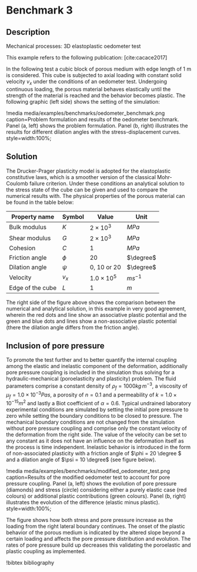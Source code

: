 # Benchmark 3

## Description
Mechanical processes: 3D elastoplastic oedometer test

This example refers to the following publication: [cite:cacace2017]

In the following test a cubic block of porous medium with edge length of 1 m is considered. This cube is subjected to axial loading with constant solid velocity $v_x$ under the conditions of an oedometer test. Undergoing continuous loading, the porous material behaves elastically until the strength of the material is reached and the behavior becomes plastic. The following graphic (left side) shows the setting of the simulation:

!media media/examples/benchmarks/oedometer_benchmark.png
       caption=Problem formulation and results of the oedometer benchmark. Panel (a, left) shows the problem formulation. Panel (b, right) illustrates the results for different dilation angles with the stress-displacement curves.
       style=width:100%;

## Solution

The Drucker-Prager plasticity model is adopted for the elastoplastic constitutive laws, which is a smoother version of the classical Mohr-Coulomb failure criterion. Under these conditions an analytical solution to the stress state of the cube can be given and used to compare the numerical results with. The physical properties of the porous material can be found in the table below:

|Property name    | Symbol | Value                | Unit       |
|-----------------|--------|----------------------|------------|
|Bulk modulus     | $K$    | $2 \times 10^{3}$    | $MPa$      |
|Shear modulus    | $G$    | $2 \times 10^{3}$    | $MPa$      |
|Cohesion         | $C$    | $1$                  | $MPa$      |
|Friction angle   | $\phi$ | $20$                 | $\degree$  |
|Dilation angle   | $\psi$ | $0$, $10$ or $20$    | $\degree$  |
|Velocity         | $v_x$  | $1.0 \times 10^{5}$  | $m s^{-1}$ |
|Edge of the cube | $L$    | $1$                  | $m$        |


The right side of the figure above shows the comparison between the numerical and analytical solution, in this example in very good agreement, wherein the red dots and line show an associative plastic potential and the green and blue dots and lines show a non-associative plastic potential (there the dilation angle differs from the friction angle).

## Inclusion of pore pressure


To promote the test further and to better quantify the internal coupling among the elastic and inelastic component of the deformation, additionally pore pressure coupling is included in the simulation thus solving for a hydraulic-mechanical (poroelasticity and plasticity) problem. The fluid parameters comprise a constant density of $\rho_f = 1000 kg\,m^{-3}$, a viscosity of $\mu_f = 1.0 \times 10^{-3} Pa s$, a porosity of $n = 0.1$ and a permeability of $k = 1.0 \times 10^{-15} m^2$ and lastly a Biot coefficient of $\alpha = 0.6$. Typical undrained laboratory experimental conditions are simulated by setting the initial pore pressure to zero while setting the boundary conditions to be closed to pressure. The mechanical boundary conditions are not changed from the simulation without pore pressure coupling and comprise only the constant velocity of the deformation from the right side. The value of the velocity can be set to any constant as it does not have an influence on the deformation itself as the process is time independent. Inelastic behavior is introduced in the form of non-associated plasticity with a friction angle of $\phi = 20 \degree $ and a dilation angle of $\psi = 10 \degree$ (see figure below).

!media media/examples/benchmarks/modified_oedometer_test.png
       caption=Results of the modified oedometer test to account for pore pressure coupling. Panel (a, left) shows the evolution of pore pressure (diamonds) and stress (circle) considering either a purely elastic case (red colours) or additional plastic contributions (green colours). Panel (b, right) illustrates the evolution of the difference (elastic minus plastic).
       style=width:100%;

The figure shows how both stress and pore pressure increase as the loading from the right lateral boundary continues. The onset of the plastic behavior of the porous medium is indicated by the altered slope beyond a certain loading and affects the pore pressure distribution and evolution. The rates of pore pressure build up decreases this validating the poroelastic and plastic coupling as implemented.

!bibtex bibliography